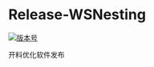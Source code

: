 # Release-WSNesting

[![版本号](https://img.shields.io/badge/release-2.1.3.1-blue.svg?style=flat-square)](https://github.com/WangShiSoftware/Release-WSNesting/releases)

开料优化软件发布
